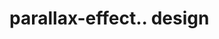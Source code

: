 # parallax-effect.. design                                                                                                                                                                                                                                                                       
                                     

